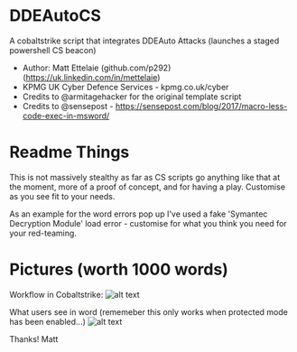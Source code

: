 # DDEAutoCS
A cobaltstrike script that integrates DDEAuto Attacks (launches a staged powershell CS beacon)

- Author: Matt Ettelaie (github.com/p292) (https://uk.linkedin.com/in/mettelaie) 
- KPMG UK Cyber Defence Services - kpmg.co.uk/cyber
- Credits to @armitagehacker for the original template script
- Credits to @sensepost - https://sensepost.com/blog/2017/macro-less-code-exec-in-msword/

# Readme Things
This is not massively stealthy as far as CS scripts go anything like that at the moment, more of a proof of concept, and for having a play. Customise as you see fit to your needs.

As an example for the word errors pop up I've used a fake 'Symantec Decryption Module' load error - customise for what you think you need for your red-teaming.

# Pictures (worth 1000 words)
Workflow in Cobaltstrike:
![alt text](https://raw.githubusercontent.com/p292/DDEAutoCS/master/img/Git.png)



What users see in word (rememeber this only works when protected mode has been enabled...)
![alt text](https://raw.githubusercontent.com/p292/DDEAutoCS/master/img/Git2.png)

Thanks!
Matt
